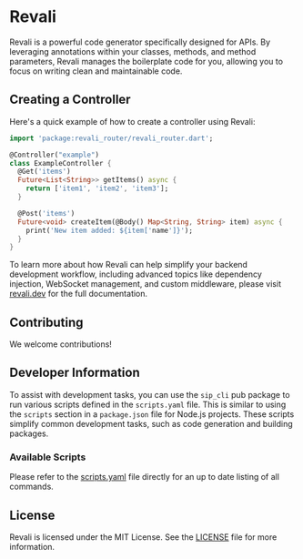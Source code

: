 # Revali

Revali is a powerful code generator specifically designed for APIs. By leveraging annotations within your classes, methods, and method parameters, Revali manages the boilerplate code for you, allowing you to focus on writing clean and maintainable code.

## Creating a Controller

Here's a quick example of how to create a controller using Revali:

```dart
import 'package:revali_router/revali_router.dart';

@Controller("example")
class ExampleController {
  @Get('items')
  Future<List<String>> getItems() async {
    return ['item1', 'item2', 'item3'];
  }

  @Post('items')
  Future<void> createItem(@Body() Map<String, String> item) async {
    print('New item added: ${item['name']}');
  }
}
```

To learn more about how Revali can help simplify your backend development workflow, including advanced topics like dependency injection, WebSocket management, and custom middleware, please visit [revali.dev](https://revali.dev) for the full documentation.

## Contributing

We welcome contributions!

## Developer Information

To assist with development tasks, you can use the `sip_cli` pub package to run various scripts defined in the `scripts.yaml` file. This is similar to using the `scripts` section in a `package.json` file for Node.js projects. These scripts simplify common development tasks, such as code generation and building packages.

### Available Scripts

Please refer to the [scripts.yaml](./scripts.yaml) file directly for an up to date listing of all commands.

## License

Revali is licensed under the MIT License. See the [LICENSE](LICENSE) file for more information.

